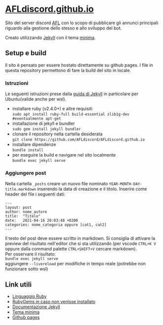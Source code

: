 # [AFLdiscord.github.io](https://afldiscord.github.io/)

Sito del server discord [AFL](https://discord.gg/5Zu4DxEg3b) con lo scopo di pubblicare gli annunci principali riguardo alla gestione dello stesso e allo sviluppo del bot.

Creato utilizzando [Jekyll](https://github.com/jekyll/jekyll) con il tema [minima](https://github.com/jekyll/minima).

## Setup e build

Il sito è pensato per essere hostato direttamente su github pages. I file in questa repository permettono di fare la build del sito in locale.

### Istruzioni
Le seguenti istruzioni prese dalla [guida di Jekyll](https://jekyllrb.com/docs/installation/) in particolare per Ubuntu(valide anche per wsl).
- installare ruby (v2.4.0+) e altre requisiti  
 `sudo apt install ruby-full build-essential zlib1g-dev #eventualmente apt-get`
- installazione di jekyll e bundler  
 `sudo gem install jekyll bundler`
- clonare il repository nella cartella desiderata  
 `git clone https://github.com/AFLdiscord/AFLdiscord.github.io`
- installare dipendenze  
 `bundle install`
- per eseguire la build e navigare nel sito localmente  
 `bundle exec jekyll serve`

 ### Aggiungere post
 Nella cartella `_posts` creare un nuovo file nominato `YEAR-MONTH-DAY-title.markdown` inserendo la data di creazione e il titolo. Inserire come header del file i seguenti dati:
 ```
 ---
layout: post
author: nome_autore
title:  "Titolo"
date:   2021-04-16 20:03:48 +0200
categories: nome_categoria oppure [cat1, cat2]
---
```
Il testo del post deve essere scritto in markdown. Si consiglia di attivare la preview del risultato nell'editor che si sta utilizzando (per vscode `CTRL+K V` oppure dalla command palette `CTRL+SHIFT+V` cercare markdown).  
Per osservare il risultato:  
`bundle exec jekyll serve`  
aggiungere `--livereload` per modifiche in tempo reale (potrebbe non funzionare sotto wsl)

## Link utili
- [Linguaggio Ruby](https://www.ruby-lang.org/en/)
- [RubyGems in caso non venisse installato](https://rubygems.org/pages/download)
- [Documentazione Jekyll](https://jekyllrb.com/docs/)
- [Tema minima](https://github.com/jekyll/minima)
- [Github pages](https://pages.github.com/)
